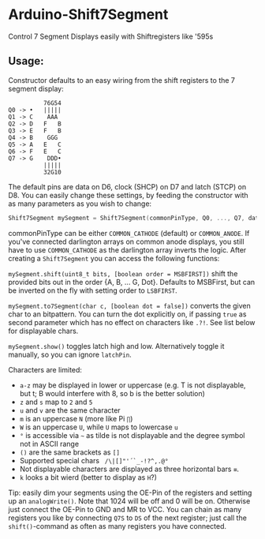 # Arduino-Shift7Segment
Control 7 Segment Displays easily with Shiftregisters like '595s

## Usage:
Constructor defaults to an easy wiring from the shift registers to the 7 segment display:
```
          76G54
Q0 -> •   |||||
Q1 -> C    AAA
Q2 -> D   F   B
Q3 -> E   F   B
Q4 -> B    GGG
Q5 -> A   E   C
Q6 -> F   E   C
Q7 -> G    DDD•
          |||||
          32G10
```
The default pins are data on D6, clock (SHCP) on D7 and latch (STCP) on D8. You can easily change these settings, by feeding the constructor with as many parameters as you wish to change:
```cpp
Shift7Segment mySegment = Shift7Segment(commonPinType, Q0, ..., Q7, dataPin, clockPin, latchPin);
```
commonPinType can be either `COMMON_CATHODE` (default) or `COMMON_ANODE`. If you've connected darlington arrays on common anode displays, you still have to use `COMMON_CATHODE` as the darlington array inverts the logic.
After creating a `Shift7Segment` you can access the following functions:

`mySegment.shift(uint8_t bits, [boolean order = MSBFIRST])` shift the provided bits out in the order {A, B, ... G, Dot}. Defaults to MSBFirst, but can be inverted on the fly with setting order to `LSBFIRST`.

`mySegment.to7Segment(char c, [boolean dot = false])` converts the given char to an bitpattern. You can turn the dot explicitly on, if passing `true` as second parameter which has no effect on characters like `.?!`. See list below for displayable chars.

`mySegment.show()` toggles latch high and low. Alternatively toggle it manually, so you can ignore `latchPin`.

Characters are limited:
  * `a-z` may be displayed in lower or uppercase (e.g. T is not displayable, but t; B would interfere with 8, so b is the better solution)
  * `z` and `s` map to `2` and `5`
  * `u` and `v` are the same character
  * `m` is an uppercase `N` (more like Pi `∏`)
  * `W` is an uppercase `U`, while `U` maps to lowercase `u`
  * `°` is accessible via `~` as tilde is not displayable and the degree symbol not in ASCII range
  * `()` are the same brackets as `[]`
  * Supported special chars `` /\|[]"'´`_-!?^,.@°``
  * Not displayable characters are displayed as three horizontal bars `≡`.
  * `k` looks a bit wierd (better to display as `H`?)
  
Tip: easily dim your segments using the OE-Pin of the registers and setting up an `analogWrite()`. Note that 1024 will be off and 0 will be on. Otherwise just connect the OE-Pin to GND and MR to VCC. You can chain as many registers you like by connecting `Q7S` to `DS` of the next register; just call the `shift()`-command as often as many registers you have connected.
